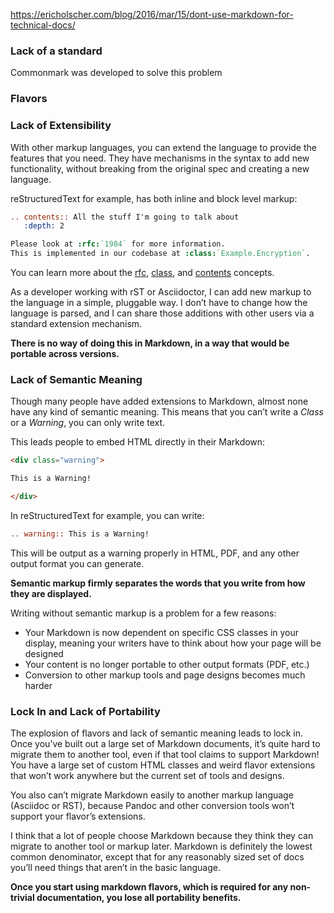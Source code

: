 https://ericholscher.com/blog/2016/mar/15/dont-use-markdown-for-technical-docs/

### Lack of a standard
Commonmark was developed to solve this problem

### Flavors

### Lack of Extensibility
With other markup languages, you can extend the language to provide the features that you need. They have mechanisms in the syntax to add new functionality, without breaking from the original spec and creating a new language.

reStructuredText for example, has both inline and block level markup:

```rst
.. contents:: All the stuff I'm going to talk about
   :depth: 2

Please look at :rfc:`1984` for more information.
This is implemented in our codebase at :class:`Example.Encryption`.
```

You can learn more about the [rfc](http://docutils.sourceforge.net/docs/ref/rst/roles.html#rfc-reference), [class](http://www.sphinx-doc.org/en/stable/domains.html?highlight=domains#cross-referencing-python-objects), and [contents](http://docutils.sourceforge.net/docs/ref/rst/directives.html#table-of-contents) concepts.

As a developer working with rST or Asciidoctor, I can add new markup to the language in a simple, pluggable way. I don’t have to change how the language is parsed, and I can share those additions with other users via a standard extension mechanism.

**There is no way of doing this in Markdown, in a way that would be portable across versions.**

### Lack of Semantic Meaning
Though many people have added extensions to Markdown, almost none have any kind of semantic meaning. This means that you can’t write a _Class_ or a _Warning_, you can only write text.

This leads people to embed HTML directly in their Markdown:
```html
<div class="warning">

This is a Warning!

</div>
```

In reStructuredText for example, you can write:
```rst
.. warning:: This is a Warning!
```

This will be output as a warning properly in HTML, PDF, and any other output format you can generate.

**Semantic markup firmly separates the words that you write from how they are displayed.**

Writing without semantic markup is a problem for a few reasons:

-   Your Markdown is now dependent on specific CSS classes in your display, meaning your writers have to think about how your page will be designed
-   Your content is no longer portable to other output formats (PDF, etc.)
-   Conversion to other markup tools and page designs becomes much harder


### Lock In and Lack of Portability
The explosion of flavors and lack of semantic meaning leads to lock in. Once you’ve built out a large set of Markdown documents, it’s quite hard to migrate them to another tool, even if that tool claims to support Markdown! You have a large set of custom HTML classes and weird flavor extensions that won’t work anywhere but the current set of tools and designs.

You also can’t migrate Markdown easily to another markup language (Asciidoc or RST), because Pandoc and other conversion tools won’t support your flavor’s extensions.

I think that a lot of people choose Markdown because they think they can migrate to another tool or markup later. Markdown is definitely the lowest common denominator, except that for any reasonably sized set of docs you’ll need things that aren’t in the basic language.

**Once you start using markdown flavors, which is required for any non-trivial documentation, you lose all portability benefits.**